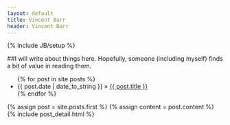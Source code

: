 ```yaml
---
layout: default
title: Vincent Barr
header: Vincent Barr
---
```

{% include JB/setup %}

##I will write about things here. Hopefully, someone (including myself) finds a bit of value in reading them.

<ul class="posts">
  {% for post in site.posts %}
    <li><span>{{ post.date | date_to_string }}</span> &raquo; <a href="{{ BASE_PATH }}{{ post.url }}">{{ post.title }}</a></li>
  {% endfor %}
</ul>

<div class="blog-index">
	{% assign post = site.posts.first %}
	  {% assign content = post.content %}
	  {% include post_detail.html %}
</div>

